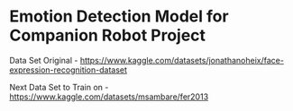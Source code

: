 # Emotion Detection Model for Companion Robot Project

Data Set Original - https://www.kaggle.com/datasets/jonathanoheix/face-expression-recognition-dataset

Next Data Set to Train on - https://www.kaggle.com/datasets/msambare/fer2013
